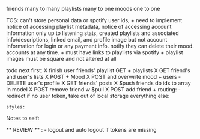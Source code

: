 friends many to many
playlists many to one
moods one to one

TOS: can't store personal data or spotify user ids,
    + need to implement notice of accessing playlist metadata, notice of accessing account information only up to listening stats, created playlists and associated info/descriptions, linked email, and profile image but not account information for login or any payment info. notify they can delete their mood. accounts at any time.
    + must have links to playlists via spotify
    + playlist images must be square and not altered at all

todo next
    first:
    X   finish user friends' playlist GET
        + playlists
            X   GET friend's and user's lists
            X   POST
        + Mood
            X   POST and overwrite mood
        + users
            -   DELETE user's profile
            X   GET friends' posts
            X   $push friends db ids to array in model
            X   POST remove friend w $pull
            X   POST add friend
        + routing:
            -   redirect if no user token, take out of local storage
    everything else:
    
    styles:

Notes to self:

** REVIEW ** :
    - logout and auto logout if tokens are missing